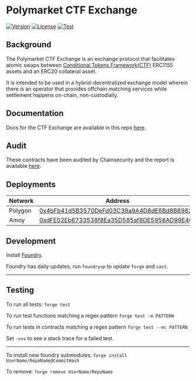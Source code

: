 # Polymarket CTF Exchange

[![Version][version-badge]][version-link]
[![License][license-badge]][license-link]
[![Test][ci-badge]][ci-link]

[version-badge]: https://img.shields.io/github/v/release/polymarket/ctf-exchange.svg?label=version
[version-link]: https://github.com/Polymarket/ctf-exchange/releases
[license-badge]: https://img.shields.io/github/license/polymarket/ctf-exchange
[license-link]: https://github.com/Polymarket/ctf-exchange/blob/main/LICENSE.md
[ci-badge]: https://github.com/Polymarket/ctf-exchange/actions/workflows/Tests.yml/badge.svg
[ci-link]: https://github.com/Polymarket/ctf-exchange/actions/workflows/Tests.yml

## Background

The Polymarket CTF Exchange is an exchange protocol that facilitates atomic swaps between [Conditional Tokens Framework(CTF)](https://docs.gnosis.io/conditionaltokens/) ERC1155 assets and an ERC20 collateral asset.

It is intended to be used in a hybrid-decentralized exchange model wherein there is an operator that provides offchain matching services while settlement happens on-chain, non-custodially.


## Documentation

Docs for the CTF Exchange are available in this repo [here](./docs/Overview.md).

## Audit

These contracts have been audited by Chainsecurity and the report is available [here](./audit/ChainSecurity_Polymarket_Exchange_audit.pdf).


## Deployments

| Network          | Address                                                                           |
| ---------------- | --------------------------------------------------------------------------------- |
| Polygon          | [0x4bFb41d5B3570DeFd03C39a9A4D8dE6Bd8B8982E](https://polygonscan.com/address/0x4bFb41d5B3570DeFd03C39a9A4D8dE6Bd8B8982E)|
| Amoy           | [0xdFE02Eb6733538f8Ea35D585af8DE5958AD99E40](https://amoy.polygonscan.com/address/0xdfe02eb6733538f8ea35d585af8de5958ad99e40)|


## Development

Install [Foundry](https://github.com/foundry-rs/foundry/).

Foundry has daily updates, run `foundryup` to update `forge` and `cast`.

---

## Testing

To run all tests: `forge test`

To run test functions matching a regex pattern `forge test -m PATTERN`

To run tests in contracts matching a regex pattern `forge test --mc PATTERN`

Set `-vvv` to see a stack trace for a failed test.

---

To install new foundry submodules: `forge install UserName/RepoName@CommitHash`

To remove: `forge remove UserName/RepoName`

